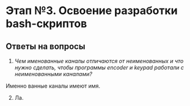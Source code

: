 # Этап №3. Освоение разработки bash-скриптов
## Ответы на вопросы
1. *Чем именованные каналы отличаются
от неименованных и что нужно сделать,
чтобы программы encoder и keypad работали
с неименованными каналами?*

Именно ванные каналы имеют имя. 

2. Ла.
